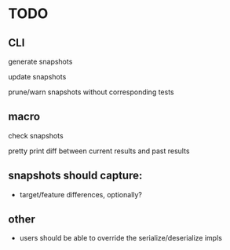 # TODO

## CLI

generate snapshots

update snapshots

prune/warn snapshots without corresponding tests

## macro

check snapshots

pretty print diff between current results and past results

## snapshots should capture:

* target/feature differences, optionally?

## other

* users should be able to override the serialize/deserialize impls
